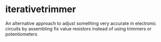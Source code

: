 # iterativetrimmer
An alternative approach to adjust something very accurate in electronic circuits by assembling fix value resistors instead of using trimmers or potentiometers
